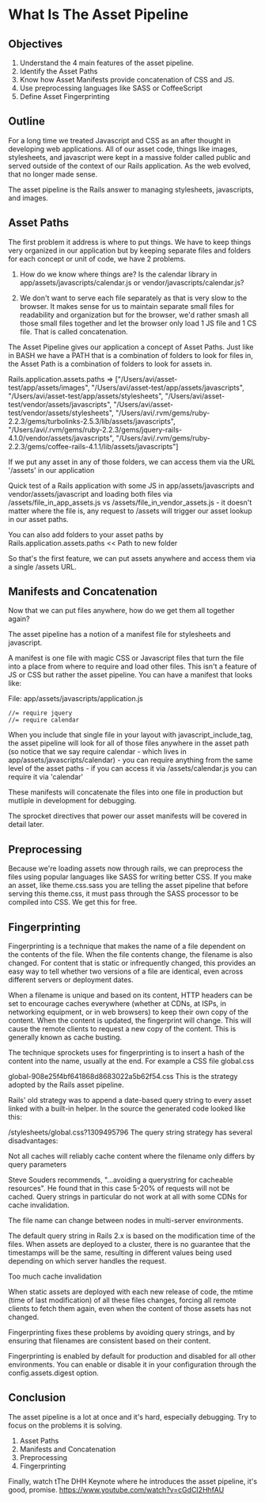 # What Is The Asset Pipeline

## Objectives

1. Understand the 4 main features of the asset pipeline.
1. Identify the Asset Paths
2. Know how Asset Manifests provide concatenation of CSS and JS.
3. Use preprocessing languages like SASS or CoffeeScript
5. Define Asset Fingerprinting

## Outline

For a long time we treated Javascript and CSS as an after thought in developing web applications. All of our asset code, things like images, stylesheets, and javascript were kept in a massive folder called public and served outside of the context of our Rails application. As the web evolved, that no longer made sense.

The asset pipeline is the Rails answer to managing stylesheets, javascripts, and images.

## Asset Paths

The first problem it address is where to put things. We have to keep things very organized in our application but by keeping separate files and folders for each concept or unit of code, we have 2 problems.

1. How do we know where things are? Is the calendar library in app/assets/javascripts/calendar.js or vendor/javascripts/calendar.js?

2. We don't want to serve each file separately as that is very slow to the browser. It makes sense for us to maintain separate small files for readability and organization but for the browser, we'd rather smash all those small files together and let the browser only load 1 JS file and 1 CS file. That is called concatenation.

The Asset Pipeline gives our application a concept of Asset Paths. Just like in BASH we have a PATH that is a combination of folders to look for files in, the Asset Path is a combination of folders to look for assets in.

Rails.application.assets.paths
=> ["/Users/avi/asset-test/app/assets/images", "/Users/avi/asset-test/app/assets/javascripts", "/Users/avi/asset-test/app/assets/stylesheets", "/Users/avi/asset-test/vendor/assets/javascripts", "/Users/avi/asset-test/vendor/assets/stylesheets", "/Users/avi/.rvm/gems/ruby-2.2.3/gems/turbolinks-2.5.3/lib/assets/javascripts", "/Users/avi/.rvm/gems/ruby-2.2.3/gems/jquery-rails-4.1.0/vendor/assets/javascripts", "/Users/avi/.rvm/gems/ruby-2.2.3/gems/coffee-rails-4.1.1/lib/assets/javascripts"]

If we put any asset in any of those folders, we can access them via the URL '/assets' in our application

Quick test of a Rails application with some JS in app/assets/javascripts and vendor/assets/javascript and loading both files via /assets/file_in_app_assets.js vs /assets/file_in_vendor_assets.js - it doesn't matter where the file is, any request to /assets will trigger our asset lookup in our asset paths.

You can also add folders to your asset paths by Rails.application.assets.paths << Path to new folder

So that's the first feature, we can put assets anywhere and access them via a single /assets URL.

## Manifests and Concatenation

Now that we can put files anywhere, how do we get them all together again?

The asset pipeline has a notion of a manifest file for stylesheets and javascript.

A manifest is one file with magic CSS or Javascript files that turn the file into a place from where to require and load other files. This isn't a feature of JS or CSS but rather the asset pipeline. You can have a manifest that looks like:

File: app/assets/javascripts/application.js
```
//= require jquery
//= require calendar
```

When you include that single file in your layout with javascript_include_tag, the asset pipeline will look for all of those files anywhere in the asset path (so notice that we say require calendar - which lives in app/assets/javascripts/calendar) - you can require anything from the same level of the asset paths - if you can access it via /assets/calendar.js you can require it via 'calendar'

These manifests will concatenate the files into one file in production but mutliple in development for debugging.

The sprocket directives that power our asset manifests will be covered in detail later.

## Preprocessing

Because we're loading assets now through rails, we can preprocess the files using popular languages like SASS for writing better CSS. If you make an asset, like theme.css.sass you are telling the asset pipeline that before serving this theme.css, it must pass through the SASS processor to be compiled into CSS. We get this for free.

## Fingerprinting

Fingerprinting is a technique that makes the name of a file dependent on the contents of the file. When the file contents change, the filename is also changed. For content that is static or infrequently changed, this provides an easy way to tell whether two versions of a file are identical, even across different servers or deployment dates.

When a filename is unique and based on its content, HTTP headers can be set to encourage caches everywhere (whether at CDNs, at ISPs, in networking equipment, or in web browsers) to keep their own copy of the content. When the content is updated, the fingerprint will change. This will cause the remote clients to request a new copy of the content. This is generally known as cache busting.

The technique sprockets uses for fingerprinting is to insert a hash of the content into the name, usually at the end. For example a CSS file global.css

global-908e25f4bf641868d8683022a5b62f54.css
This is the strategy adopted by the Rails asset pipeline.

Rails' old strategy was to append a date-based query string to every asset linked with a built-in helper. In the source the generated code looked like this:

/stylesheets/global.css?1309495796
The query string strategy has several disadvantages:

Not all caches will reliably cache content where the filename only differs by query parameters

Steve Souders recommends, "...avoiding a querystring for cacheable resources". He found that in this case 5-20% of requests will not be cached. Query strings in particular do not work at all with some CDNs for cache invalidation.

The file name can change between nodes in multi-server environments.

The default query string in Rails 2.x is based on the modification time of the files. When assets are deployed to a cluster, there is no guarantee that the timestamps will be the same, resulting in different values being used depending on which server handles the request.

Too much cache invalidation

When static assets are deployed with each new release of code, the mtime (time of last modification) of all these files changes, forcing all remote clients to fetch them again, even when the content of those assets has not changed.

Fingerprinting fixes these problems by avoiding query strings, and by ensuring that filenames are consistent based on their content.

Fingerprinting is enabled by default for production and disabled for all other environments. You can enable or disable it in your configuration through the config.assets.digest option.

## Conclusion

The asset pipeline is a lot at once and it's hard, especially debugging. Try to focus on the problems it is solving.

1. Asset Paths
2. Manifests and Concatenation
3. Preprocessing
4. Fingerprinting

Finally, watch tThe DHH Keynote where he introduces the asset pipeline, it's good, promise. https://www.youtube.com/watch?v=cGdCI2HhfAU
